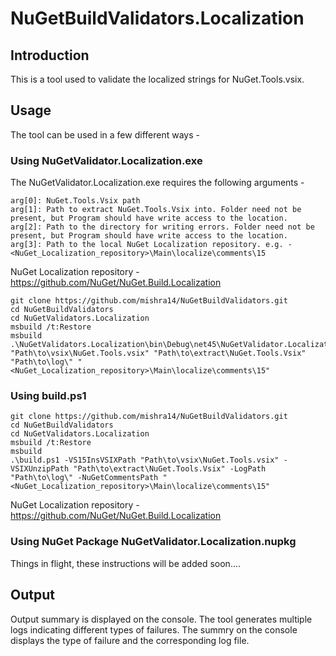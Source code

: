 # NuGetBuildValidators.Localization

## Introduction

This is a tool used to validate the localized strings for NuGet.Tools.vsix.


## Usage

The tool can be used in a few different ways -

### Using NuGetValidator.Localization.exe

The NuGetValidator.Localization.exe requires the following arguments - 

```
arg[0]: NuGet.Tools.Vsix path
arg[1]: Path to extract NuGet.Tools.Vsix into. Folder need not be present, but Program should have write access to the location.
arg[2]: Path to the directory for writing errors. Folder need not be present, but Program should have write access to the location.
arg[3]: Path to the local NuGet Localization repository. e.g. - <NuGet_Localization_repository>\Main\localize\comments\15
```
NuGet Localization repository - https://github.com/NuGet/NuGet.Build.Localization

```
git clone https://github.com/mishra14/NuGetBuildValidators.git
cd NuGetBuildValidators
cd NuGetValidators.Localization
msbuild /t:Restore
msbuild
.\NuGetValidators.Localization\bin\Debug\net45\NuGetValidator.Localization.exe "Path\to\vsix\NuGet.Tools.vsix" "Path\to\extract\NuGet.Tools.Vsix" "Path\to\log\" "<NuGet_Localization_repository>\Main\localize\comments\15"
```


### Using build.ps1

```
git clone https://github.com/mishra14/NuGetBuildValidators.git
cd NuGetBuildValidators
cd NuGetValidators.Localization
msbuild /t:Restore
msbuild
.\build.ps1 -VS15InsVSIXPath "Path\to\vsix\NuGet.Tools.vsix" -VSIXUnzipPath "Path\to\extract\NuGet.Tools.Vsix" -LogPath "Path\to\log\" -NuGetCommentsPath "<NuGet_Localization_repository>\Main\localize\comments\15"
```

NuGet Localization repository - https://github.com/NuGet/NuGet.Build.Localization


### Using NuGet Package NuGetValidator.Localization.nupkg

Things in flight, these instructions will be added soon....

## Output

Output summary is displayed on the console. The tool generates multiple logs indicating different types of failures. The summry on the console displays the type of failure and the corresponding log file.
